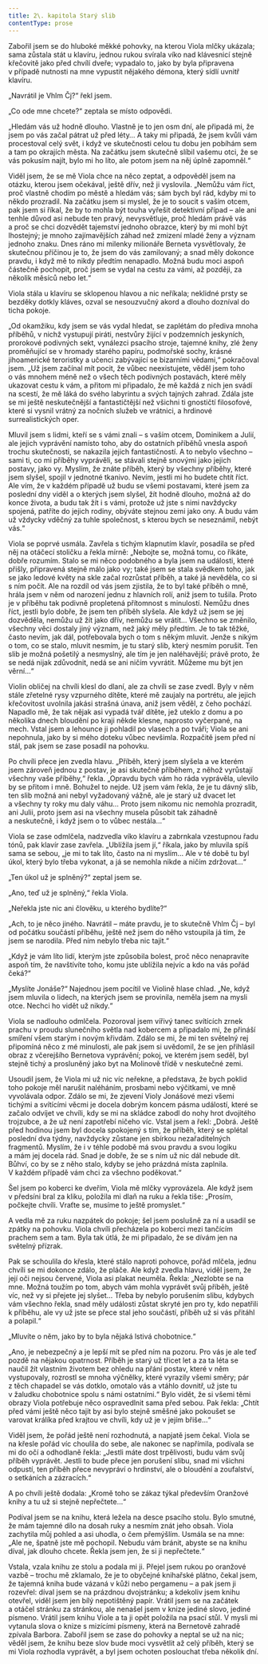 ```yaml
---
title: 2\. kapitola Starý slib
contentType: prose
---
```


<section>

Zabořil jsem se do hluboké měkké pohovky, na kterou Viola mlčky ukázala; sama zůstala stát u klavíru, jednou rukou svírala víko nad klávesnicí stejně křečovitě jako před chvílí dveře; vypadalo to, jako by byla připravena v případě nutnosti na mne vypustit nějakého démona, který sídlí uvnitř klavíru.

„Navrátil je Vhlm Čj?“ řekl jsem.

„Co ode mne chcete?“ zeptala se místo odpovědi.

„Hledám vás už hodně dlouho. Vlastně je to jen osm dní, ale připadá mi, že jsem po vás začal pátrat už před léty… A taky mi připadá, že jsem kvůli vám procestoval celý svět, i když ve skutečnosti celou tu dobu jen pobíhám sem a tam po okrajích města. Na začátku jsem skutečně slíbil vašemu otci, že se vás pokusím najít, bylo mi ho líto, ale potom jsem na něj úplně zapomněl.“

Viděl jsem, že se mě Viola chce na něco zeptat, a odpověděl jsem na otázku, kterou jsem očekával, ještě dřív, než ji vyslovila. „Nemůžu vám říct, proč vlastně chodím po městě a hledám vás; sám bych byl rád, kdyby mi to někdo prozradil. Na začátku jsem si myslel, že je to soucit s vaším otcem, pak jsem si říkal, že by to mohla být touha vyřešit detektivní případ – ale ani tenhle důvod asi nebude ten pravý, nevysvětluje, proč hledám právě vás a proč se chci dozvědět tajemství jednoho obrazce, který by mi mohl být lhostejný; je mnoho zajímavějších záhad než zmizení mladé ženy a význam jednoho znaku. Dnes ráno mi milenky milionáře Berneta vysvětlovaly, že skutečnou příčinou je to, že jsem do vás zamilovaný; a snad měly dokonce pravdu, i když mě to nikdy předtím nenapadlo. Možná budu moci aspoň částečně pochopit, proč jsem se vydal na cestu za vámi, až později, za několik měsíců nebo let.“

Viola stála u klavíru se sklopenou hlavou a nic neříkala; neklidné prsty se bezděky dotkly kláves, ozval se nesouzvučný akord a dlouho dozníval do ticha pokoje.

„Od okamžiku, kdy jsem se vás vydal hledat, se zaplétám do přediva mnoha příběhů, v nichž vystupují piráti, nestvůry žijící v podzemních jeskyních, prorokové podivných sekt, vynálezci psacího stroje, tajemné knihy, zlé ženy proměňující se v hromady starého papíru, podmořské sochy, krásné jihoamerické teroristky a učenci zabývající se bizarními vědami,“ pokračoval jsem. „Už jsem začínal mít pocit, že vůbec neexistujete, věděl jsem toho o vás mnohem méně než o všech těch podivných postavách, které měly ukazovat cestu k vám, a přitom mi připadalo, že mě každá z nich jen svádí na scestí, že mě láká do svého labyrintu a svých tajných zahrad. Zdála jste se mi ještě neskutečnější a fantastičtější než všichni ti gnostičtí filosofové, které si vysnil vrátný za nočních služeb ve vrátnici, a hrdinové surrealistických oper.

Mluvil jsem s lidmi, kteří se s vámi znali – s vaším otcem, Dominikem a Julií, ale jejich vyprávění namísto toho, aby do ostatních příběhů vnesla aspoň trochu skutečnosti, se nakazila jejich fantastičností. A to nebylo všechno – sami ti, co mi příběhy vyprávěli, se stávali stejně snovými jako jejich postavy, jako vy. Myslím, že znáte příběh, který by všechny příběhy, které jsem slyšel, spojil v jednotné tkanivo. Nevím, jestli mi ho budete chtít říct. Ale vím, že v každém případě už budu se všemi postavami, které jsem za poslední dny viděl a o kterých jsem slyšel, žít hodně dlouho, možná až do konce života, a budu tak žít i s vámi, protože už jste s nimi navždycky spojená, patříte do jejich rodiny, obýváte stejnou zemi jako ony. A budu vám už vždycky vděčný za tuhle společnost, s kterou bych se neseznámil, nebýt vás.“

Viola se poprvé usmála. Zavřela s tichým klapnutím klavír, posadila se před něj na otáčecí stoličku a řekla mírně: „Nebojte se, možná tomu, co říkáte, dobře rozumím. Stalo se mi něco podobného a byla jsem na události, které přišly, připravená stejně málo jako vy; také jsem se stala svědkem toho, jak se jako ledové květy na skle začal rozrůstat příběh, a také já nevěděla, co si s ním počít. Ale na rozdíl od vás jsem zjistila, že to byl také příběh o mně, hrála jsem v něm od narození jednu z hlavních rolí, aniž jsem to tušila. Proto je v příběhu tak podivně propletená přítomnost s minulostí. Nemůžu dnes říct, jestli bylo dobře, že jsem ten příběh slyšela. Ale když už jsem se jej dozvěděla, nemůžu už žít jako dřív, nemůžu se vrátit… Všechno se změnilo, všechny věci dostaly jiný význam, než jaký měly předtím. Je to tak těžké, často nevím, jak dál, potřebovala bych o tom s někým mluvit. Jenže s nikým o tom, co se stalo, mluvit nesmím, je tu starý slib, který nesmím porušit. Ten slib je možná pošetilý a nesmyslný, ale tím je jen naléhavější; právě proto, že se nedá nijak zdůvodnit, nedá se ani ničím vyvrátit. Můžeme mu být jen věrní…“

Violin obličej na chvíli klesl do dlaní, ale za chvíli se zase zvedl. Byly v něm stále zřetelné rysy vzpurného dítěte, které mě zaujaly na portrétu, ale jejich křečovitost uvolnila jakási strašná únava, aniž jsem věděl, z čeho pochází. Napadlo mě, že tak nějak asi vypadá tvář dítěte, jež uteklo z domu a po několika dnech bloudění po kraji někde klesne, naprosto vyčerpané, na mech. Vstal jsem a lehounce ji pohladil po vlasech a po tváři; Viola se ani nepohnula, jako by si mého doteku vůbec nevšimla. Rozpačitě jsem před ní stál, pak jsem se zase posadil na pohovku.

Po chvíli přece jen zvedla hlavu. „Příběh, který jsem slyšela a ve kterém jsem zároveň jednou z postav, je asi skutečně příběhem, z něhož vyrůstají všechny vaše příběhy,“ řekla. „Opravdu bych vám ho ráda vyprávěla, ulevilo by se přitom i mně. Bohužel to nejde. Už jsem vám řekla, že je tu dávný slib, ten slib možná ani nebyl vyžadovaný vážně, ale je starý už dvacet let a všechny ty roky mu daly váhu… Proto jsem nikomu nic nemohla prozradit, ani Julii, proto jsem asi na všechny musela působit tak záhadně a neskutečně, i když jsem o to vůbec nestála…“

Viola se zase odmlčela, nadzvedla víko klavíru a zabrnkala vzestupnou řadu tónů, pak klavír zase zavřela. „Ublížila jsem jí,“ říkala, jako by mluvila spíš sama se sebou, „je mi to tak líto, často na ni myslím… Ale v té době tu byl úkol, který bylo třeba vykonat, a já se nemohla nikde a ničím zdržovat…“

„Ten úkol už je splněný?“ zeptal jsem se.

„Ano, teď už je splněný,“ řekla Viola.

„Neřekla jste nic ani člověku, u kterého bydlíte?“

„Ach, to je něco jiného. Navrátil – máte pravdu, je to skutečně Vhlm Čj – byl od počátku součástí příběhu, ještě než jsem do něho vstoupila já tím, že jsem se narodila. Před ním nebylo třeba nic tajit.“

„Když je vám líto lidí, kterým jste způsobila bolest, proč něco nenapravíte aspoň tím, že navštívíte toho, komu jste ublížila nejvíc a kdo na vás pořád čeká?“

„Myslíte Jonáše?“ Najednou jsem pocítil ve Violině hlase chlad. „Ne, když jsem mluvila o lidech, na kterých jsem se provinila, neměla jsem na mysli otce. Nechci ho vidět už nikdy.“

Viola se nadlouho odmlčela. Pozoroval jsem vířivý tanec svítících zrnek prachu v proudu slunečního světla nad kobercem a připadalo mi, že přináší smíření všem starým i novým křivdám. Zdálo se mi, že mi ten světelný rej připomíná něco z mé minulosti, ale pak jsem si uvědomil, že se jen přihlásil obraz z včerejšího Bernetova vyprávění; pokoj, ve kterém jsem seděl, byl stejně tichý a prosluněný jako byt na Molinově třídě v neskutečné zemi.

Usoudil jsem, že Viola mi už nic víc neřekne, a představa, že bych poklid toho pokoje měl narušit naléháním, prosbami nebo výčitkami, ve mně vyvolávala odpor. Zdálo se mi, že zjevení Violy Jonášové mezi všemi tichými a svítícími věcmi je docela dobrým koncem pásma událostí, které se začalo odvíjet ve chvíli, kdy se mi na skládce zabodl do nohy hrot dvojitého trojzubce, a že už není zapotřebí ničeho víc. Vstal jsem a řekl: „Dobrá. Ještě před hodinou jsem byl docela spokojený s tím, že příběh, který se splétal poslední dva týdny, navždycky zůstane jen sbírkou nezařaditelných fragmentů. Myslím, že i v téhle podobě má svou pravdu a svou logiku a mám jej docela rád. Snad je dobře, že se s ním už nic dál nebude dít. Bůhví, co by se z něho stalo, kdyby se jeho prázdná místa zaplnila. V každém případě vám chci za všechno poděkovat.“

Šel jsem po koberci ke dveřím, Viola mě mlčky vyprovázela. Ale když jsem v předsíni bral za kliku, položila mi dlaň na ruku a řekla tiše: „Prosím, počkejte chvíli. Vraťte se, musíme to ještě promyslet.“

A vedla mě za ruku nazpátek do pokoje; šel jsem poslušně za ní a usadil se zpátky na pohovku. Viola chvíli přecházela po koberci mezi tančícím prachem sem a tam. Byla tak útlá, že mi připadalo, že se dívám jen na světelný přízrak.

Pak se schoulila do křesla, které stálo naproti pohovce, pořád mlčela, jednu chvíli se mi dokonce zdálo, že pláče. Ale když zvedla hlavu, viděl jsem, že její oči nejsou červené, Viola asi plakat neuměla. Řekla: „Nezlobte se na mne. Možná toužím po tom, abych vám mohla vyprávět svůj příběh, ještě víc, než vy si přejete jej slyšet… Třeba by nebylo porušením slibu, kdybych vám všechno řekla, snad měly události zůstat skryté jen pro ty, kdo nepatřili k příběhu, ale vy už jste se přece stal jeho součástí, příběh už si vás přitáhl a polapil.“

„Mluvíte o něm, jako by to byla nějaká lstivá chobotnice.“

„Ano, je nebezpečný a je lepší mít se před ním na pozoru. Pro vás je ale teď pozdě na nějakou opatrnost. Příběh je starý už třicet let a za ta léta se naučil žít vlastním životem bez ohledu na přání postav, které v něm vystupovaly, rozrostl se mnoha výčnělky, které vyrazily všemi směry; pár z těch chapadel se vás dotklo, omotalo vás a vtáhlo dovnitř, už jste tu v žaludku chobotnice spolu s námi ostatními.“ Bylo vidět, že si všemi těmi obrazy Viola potřebuje něco ospravedlnit sama před sebou. Pak řekla: „Chtít před vámi ještě něco tajit by asi bylo stejně směšné jako pokoušet se varovat králíka před krajtou ve chvíli, kdy už je v jejím břiše…“

Viděl jsem, že pořád ještě není rozhodnutá, a napjatě jsem čekal. Viola se na křesle pořád víc choulila do sebe, ale nakonec se napřímila, podívala se mi do očí a odhodlaně řekla: „Jestli máte dost trpělivosti, budu vám svůj příběh vyprávět. Jestli to bude přece jen porušení slibu, snad mi všichni odpustí, ten příběh přece nevypráví o hrdinství, ale o bloudění a zoufalství, o setkáních a zázracích.“

A po chvíli ještě dodala: „Kromě toho se zákaz týkal především Oranžové knihy a tu už si stejně nepřečtete…“

Podíval jsem se na knihu, která ležela na desce psacího stolu. Bylo smutné, že mám tajemné dílo na dosah ruky a nesmím znát jeho obsah. Viola zachytila můj pohled a asi uhodla, o čem přemýšlím. Usmála se na mne: „Ale ne, špatně jste mě pochopil. Nebudu vám bránit, abyste se na knihu díval, jak dlouho chcete. Řekla jsem jen, že si ji nepřečtete.“

Vstala, vzala knihu ze stolu a podala mi ji. Přejel jsem rukou po oranžové vazbě – trochu mě zklamalo, že je to obyčejné knihařské plátno, čekal jsem, že tajemná kniha bude vázaná v kůži nebo pergamenu – a pak jsem ji rozevřel: díval jsem se na prázdnou dvojstránku; a kdekoliv jsem knihu otevřel, viděl jsem jen bílý nepotištěný papír. Vrátil jsem se na začátek a otáčel stránku za stránkou, ale nenašel jsem v knize jediné slovo, jediné písmeno. Vrátil jsem knihu Viole a ta ji opět položila na psací stůl. V mysli mi vytanula slova o knize s mizícími písmeny, která na Bernetově zahradě zpívala Barbora. Zabořil jsem se zase do pohovky a neptal se už na nic; věděl jsem, že knihu beze slov bude moci vysvětlit až celý příběh, který se mi Viola rozhodla vyprávět, a byl jsem ochoten poslouchat třeba několik dní.

</section>
